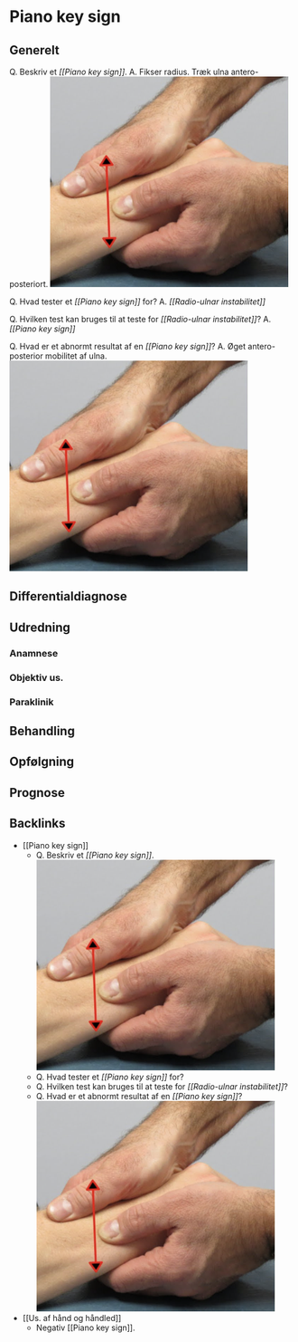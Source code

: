 # Piano key sign
## Generelt
Q. Beskriv et *[[Piano key sign]]*.
A. Fikser radius. Træk ulna antero-posteriort.
![](BearImages/0BA119FE-2B0B-43B7-9ECA-7A5BB39D2FB9-22870-000065134D95B536/FF6EAFC8-D93D-454C-BE8E-86919F4C8250.png)


Q. Hvad tester et *[[Piano key sign]]* for?
A. *[[Radio-ulnar instabilitet]]*

Q. Hvilken test kan bruges til at teste for *[[Radio-ulnar instabilitet]]*?
A. *[[Piano key sign]]*

Q. Hvad er et abnormt resultat af en *[[Piano key sign]]*?
A. Øget antero-posterior mobilitet af ulna.
![](BearImages/C2F5B0D2-47FB-4033-90B6-C167ABDACDA1-22870-00006513C0B404B4/746FD555-8CFF-46C1-B88C-F3B56D40DCDE.png)


## Differentialdiagnose


## Udredning
### Anamnese

### Objektiv us.

### Paraklinik

## Behandling


## Opfølgning


## Prognose
 

## Backlinks
* [[Piano key sign]]
	* Q. Beskriv et *[[Piano key sign]]*.
![](BearImages/0BA119FE-2B0B-43B7-9ECA-7A5BB39D2FB9-22870-000065134D95B536/FF6EAFC8-D93D-454C-BE8E-86919F4C8250.png)
	* Q. Hvad tester et *[[Piano key sign]]* for?
	* Q. Hvilken test kan bruges til at teste for *[[Radio-ulnar instabilitet]]*?
	* Q. Hvad er et abnormt resultat af en *[[Piano key sign]]*?
![](BearImages/C2F5B0D2-47FB-4033-90B6-C167ABDACDA1-22870-00006513C0B404B4/746FD555-8CFF-46C1-B88C-F3B56D40DCDE.png)
* [[Us. af hånd og håndled]]
	* Negativ [[Piano key sign]]. 

<!-- #anki/tag/med/Orto #anki/deck/Medicine -->

<!-- {BearID:AB23CF67-013B-4CE0-96AD-EE67EEF8C984-22870-000064BD2C8E2A01} -->
